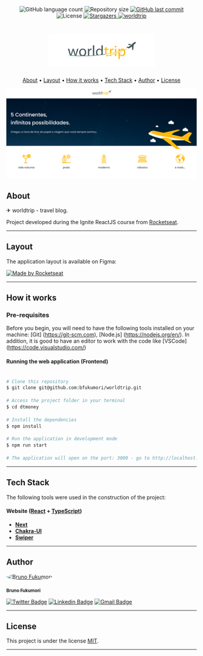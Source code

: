 
<p align="center">
  <img alt="GitHub language count" src="https://img.shields.io/github/languages/count/bfukumori/worldtrip?color=%2304D361">

  <img alt="Repository size" src="https://img.shields.io/github/repo-size/bfukumori/worldtrip">
 
  <a href="https://github.com/bfukumori/worldtrip/commits/master">
    <img alt="GitHub last commit" src="https://img.shields.io/github/last-commit/bfukumori/worldtrip">
  </a>
    
   <img alt="License" src="https://img.shields.io/badge/license-MIT-brightgreen">
   <a href="https://github.com/bfukumori/worldtrip/stargazers">
    <img alt="Stargazers" src="https://img.shields.io/github/stars/bfukumori/worldtrip?style=social">
  </a>

  <a href="https://bfukumori.github.io/worldtrip/">
    <img alt="worldtrip" src="https://img.shields.io/badge/worldtrip-%237159c1?style=flat&logo=ghost">
    </a>
 
</p>
<h1 align="center">
    <img alt="worldtrip" title="#worldtrip" src="./public/logo.PNG" />
</h1>

<p align="center">
  <a href="#about">About</a> •
  <a href="#layout">Layout</a> • 
  <a href="#how-it-works">How it works</a> • 
  <a href="#tech-stack">Tech Stack</a> • 
  <a href="#author">Author</a> • 
  <a href="#user-content-license">License</a>
</p>

<div align="center"> 
	<img alt="worldtrip" title="#worldtrip" src="./public/banner.PNG" />
</div>

## About

✈ worldtrip - travel blog.

Project developed during the Ignite ReactJS course from [Rocketseat](https://www.rocketseat.com.br/ignite).

---

## Layout

The application layout is available on Figma:

<a href="https://www.figma.com/file/cDXUjzCBV3oiEPGRDblEp4/Desafio-1-M%C3%B3dulo-4-ReactJS-(Copy)?node-id=0%3A1">
  <img alt="Made by Rocketseat" src="https://img.shields.io/badge/Acessar%20Layout%20-Figma-%2304D361">
</a>

---

## How it works

### Pre-requisites

Before you begin, you will need to have the following tools installed on your machine:
[Git] (https://git-scm.com), [Node.js] (https://nodejs.org/en/).
In addition, it is good to have an editor to work with the code like [VSCode] (https://code.visualstudio.com/)

#### Running the web application (Frontend)

```bash

# Clone this repository
$ git clone git@github.com:bfukumori/worldtrip.git

# Access the project folder in your terminal
$ cd dtmoney

# Install the dependencies
$ npm install

# Run the application in development mode
$ npm run start

# The application will open on the port: 3000 - go to http://localhost:3000

```

---

## Tech Stack

The following tools were used in the construction of the project:

#### **Website**  ([React](https://reactjs.org/)  +  [TypeScript](https://www.typescriptlang.org/))

-   **[Next](https://nextjs.org/)**
-   **[Chakra-UI](https://chakra-ui.com/)**
-   **[Swiper](https://swiperjs.com/)**

---
## Author

<a href="https://www.facebook.com/bruno.fukumori.9/">
 <img style="border-radius: 50%;" src="https://avatars.githubusercontent.com/u/82473580?v=4" width="100px;" alt="Bruno Fukumori"/>
 <br />
  
 <sub><b>Bruno Fukumori</b></sub></a> <a href="https://www.facebook.com/bruno.fukumori.9/" title="facebook"></a>
 <br />

[![Twitter Badge](https://img.shields.io/badge/-Twitter-1ca0f1?style=flat-square&labelColor=1ca0f1&logo=twitter&logoColor=white&link=https://twitter.com/hi_fukujp)](https://twitter.com/hi_fukujp) [![Linkedin Badge](https://img.shields.io/badge/-Linkedin-blue?style=flat-square&logo=Linkedin&logoColor=white&link=https://www.linkedin.com/in/bfukumori/)](https://www.linkedin.com/in/bfukumori/) 
[![Gmail Badge](https://img.shields.io/badge/-Gmail-c14438?style=flat-square&logo=Gmail&logoColor=white&link=mailto:brunofukumori@gmail.com)](mailto:brunofukumori@gmail.com)

---

## License

This project is under the license [MIT](./LICENSE).

---
